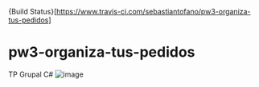 {Build Status}[https://www.travis-ci.com/sebastiantofano/pw3-organiza-tus-pedidos]
# pw3-organiza-tus-pedidos
TP Grupal
C#
![image](https://user-images.githubusercontent.com/47563833/117602252-96b12f00-b126-11eb-9fe4-5ca9150d82fb.png)
